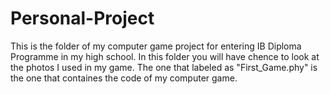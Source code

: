 # Personal-Project
This is the folder of my computer game project for entering IB Diploma Programme in my high school. 
In this folder you will have chence to look at the photos I used in my game.
The one that labeled as "First_Game.phy" is the one that containes the code of my computer game.
